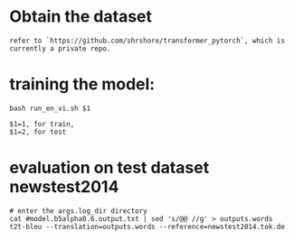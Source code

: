 # Obtain the dataset
```
refer to `https://github.com/shrshore/transformer_pytorch`, which is currently a private repo.
```

# training the model:

```
bash run_en_vi.sh $1

$1=1, for train,
$1=2, for test
```

# evaluation on test dataset newstest2014
```
# enter the args.log_dir directory
cat #model.b5alpha0.6.output.txt | sed 's/@@ //g' > outputs.words
t2t-bleu --translation=outputs.words --reference=newstest2014.tok.de
```
